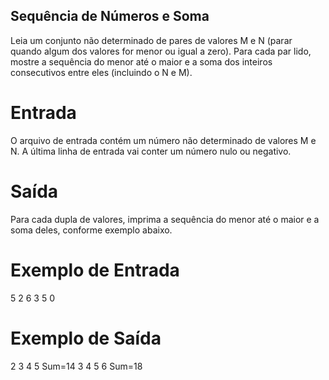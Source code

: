 ## Sequência de Números e Soma

Leia um conjunto não determinado de pares de valores M e N (parar quando algum dos valores for menor ou igual a zero). Para cada par lido, mostre a sequência do menor até o maior e a soma dos inteiros consecutivos entre eles (incluindo o N e M).

# Entrada
O arquivo de entrada contém um número não determinado de valores M e N. A última linha de entrada vai conter um número nulo ou negativo.

# Saída
Para cada dupla de valores, imprima a sequência do menor até o maior e a soma deles, conforme exemplo abaixo.

# Exemplo de Entrada	

5 2
6 3
5 0

# Exemplo de Saída

2 3 4 5 Sum=14
3 4 5 6 Sum=18